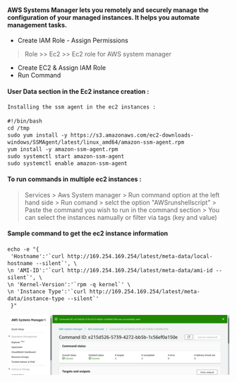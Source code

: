 ####  AWS Systems Manager lets you remotely and securely manage the configuration of your managed instances. It helps you automate management tasks.

- Create IAM Role - Assign Permissions
 > Role >> Ec2 >> Ec2 role for AWS system manager

- Create EC2 & Assign IAM Role 
- Run Command

#### User Data section in the Ec2 instance creation :

```
Installing the ssm agent in the ec2 instances :

#!/bin/bash
cd /tmp
sudo yum install -y https://s3.amazonaws.com/ec2-downloads-windows/SSMAgent/latest/linux_amd64/amazon-ssm-agent.rpm
yum install -y amazon-ssm-agent.rpm
sudo systemctl start amazon-ssm-agent
sudo systemctl enable amazon-ssm-agent
```
#### To run commands in multiple ec2 instances :

> Services > Aws System manager > Run command option at the left hand side > Run comand > selct the option "AWSrunshellscript" > Paste the command you wish to run in the command section > You can select the instances namually or filter via tags (key and value)

#### Sample command to get the ec2 instance information 
```
echo -e "{
 'Hostname':'`curl http://169.254.169.254/latest/meta-data/local-hostname --silent`', \
\n 'AMI-ID':'`curl http://169.254.169.254/latest/meta-data/ami-id --silent`', \
\n 'Kernel-Version':'`rpm -q kernel`' \
\n 'Instance Type':'`curl http://169.254.169.254/latest/meta-data/instance-type --silent`'
 }"
 ```
![](system_manager.jpg)

